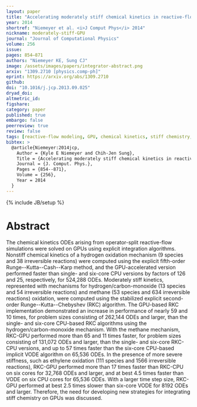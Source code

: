 ```yaml
---
layout: paper
title: "Accelerating moderately stiff chemical kinetics in reactive-flow simulations using GPUs"
year: 2014
shortref: "Niemeyer et al. <i>J Comput Phys</i> 2014"
nickname: moderately-stiff-GPU
journal: "Journal of Computational Physics"
volume: 256
issue:
pages: 854–871
authors: "Niemeyer KE, Sung CJ"
image: /assets/images/papers/integrator-abstract.png
arxiv: "1309.2710 [physics.comp-ph]"
eprint: https://arxiv.org/abs/1309.2710
github:
doi: "10.1016/j.jcp.2013.09.025"
dryad_doi:
altmetric_id:
figshare:
category: paper
published: true
embargo: false
peerreview: true
review: false
tags: [reactive-flow modeling, GPU, chemical kinetics, stiff chemistry, CUDA]
bibtex: >
  @article{Niemeyer:2014jcp,
    Author = {Kyle E Niemeyer and Chih-Jen Sung},
    Title = {Accelerating moderately stiff chemical kinetics in reactive-flow simulations using GPUs},
    Journal = {J. Comput. Phys.},
    Pages = {854--871},
    Volume = {256},
    Year = 2014
  }
---
```

{% include JB/setup %}

# Abstract

The chemical kinetics ODEs arising from operator-split reactive-flow simulations were solved on GPUs using explicit integration algorithms. Nonstiff chemical kinetics of a hydrogen oxidation mechanism (9 species and 38 irreversible reactions) were computed using the explicit fifth-order Runge--Kutta--Cash--Karp method, and the GPU-accelerated version performed faster than single- and six-core CPU versions by factors of 126 and 25, respectively, for 524,288 ODEs. Moderately stiff kinetics, represented with mechanisms for hydrogen/carbon-monoxide (13 species and 54 irreversible reactions) and methane (53 species and 634 irreversible reactions) oxidation, were computed using the stabilized explicit second-order Runge--Kutta--Chebyshev (RKC) algorithm. The GPU-based RKC implementation demonstrated an increase in performance of nearly 59 and 10 times, for problem sizes consisting of 262,144 ODEs and larger, than the single- and six-core CPU-based RKC algorithms using the hydrogen/carbon-monoxide mechanism. With the methane mechanism, RKC-GPU performed more than 65 and 11 times faster, for problem sizes consisting of 131,072 ODEs and larger, than the single- and six-core RKC-CPU versions, and up to 57 times faster than the six-core CPU-based implicit VODE algorithm on 65,536 ODEs. In the presence of more severe stiffness, such as ethylene oxidation (111 species and 1566 irreversible reactions), RKC-GPU performed more than 17 times faster than RKC-CPU on six cores for 32,768 ODEs and larger, and at best 4.5 times faster than VODE on six CPU cores for 65,536 ODEs. With a larger time step size, RKC-GPU performed at best 2.5 times slower than six-core VODE for 8192 ODEs and larger. Therefore, the need for developing new strategies for integrating stiff chemistry on GPUs was discussed.
